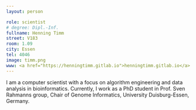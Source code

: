 ```yaml
---
layout: person

role: scientist
# degree: Dipl.-Inf.
fullname: Henning Timm
street: V183
room: 1.09
city: Essen
tel: 4046
image: timm.png
www: <a href="https://henningtimm.gitlab.io">henningtimm.gitlab.io</a>
---
```


I am a computer scientist with a focus on algorithm engineering and data analysis in bioinformatics.
Currently, I work as a PhD student in Prof. Sven Rahmanns group, Chair of Genome Informatics, University Duisburg-Essen, Germany.
